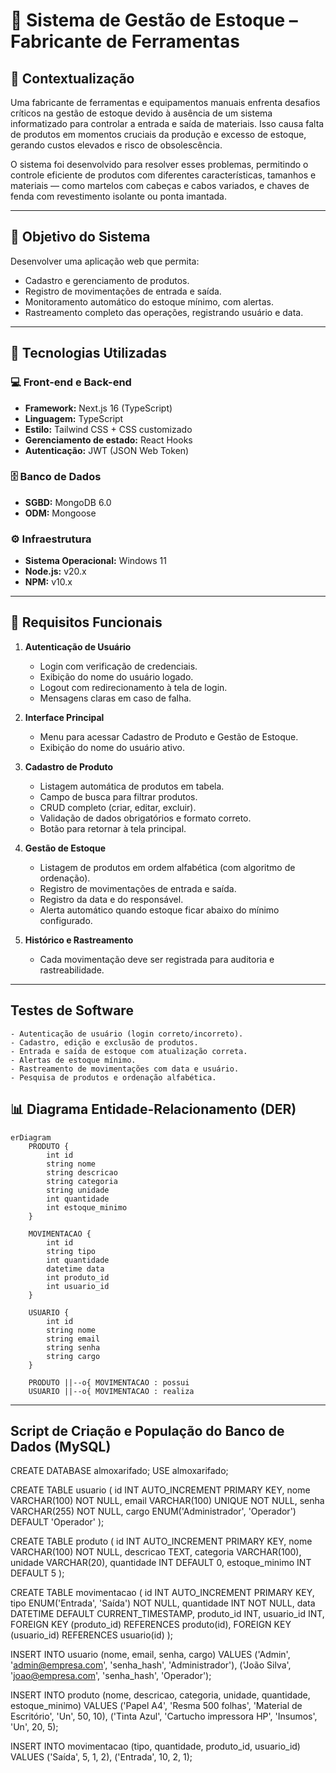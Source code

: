 # 🧰 Sistema de Gestão de Estoque – Fabricante de Ferramentas

## 📖 Contextualização
Uma fabricante de ferramentas e equipamentos manuais enfrenta desafios críticos na gestão de estoque devido à ausência de um sistema informatizado para controlar a entrada e saída de materiais. Isso causa falta de produtos em momentos cruciais da produção e excesso de estoque, gerando custos elevados e risco de obsolescência.  

O sistema foi desenvolvido para resolver esses problemas, permitindo o controle eficiente de produtos com diferentes características, tamanhos e materiais — como martelos com cabeças e cabos variados, e chaves de fenda com revestimento isolante ou ponta imantada.

---

## 🎯 Objetivo do Sistema
Desenvolver uma aplicação web que permita:
- Cadastro e gerenciamento de produtos.
- Registro de movimentações de entrada e saída.
- Monitoramento automático do estoque mínimo, com alertas.
- Rastreamento completo das operações, registrando usuário e data.

---

## 🧩 Tecnologias Utilizadas

### 💻 Front-end e Back-end
- **Framework:** Next.js 16 (TypeScript)
- **Linguagem:** TypeScript
- **Estilo:** Tailwind CSS + CSS customizado
- **Gerenciamento de estado:** React Hooks
- **Autenticação:** JWT (JSON Web Token)

### 🗄️ Banco de Dados
- **SGBD:** MongoDB 6.0
- **ODM:** Mongoose

### ⚙️ Infraestrutura
- **Sistema Operacional:** Windows 11
- **Node.js:** v20.x
- **NPM:** v10.x

---

## 📝 Requisitos Funcionais

1. **Autenticação de Usuário**
   - Login com verificação de credenciais.
   - Exibição do nome do usuário logado.
   - Logout com redirecionamento à tela de login.
   - Mensagens claras em caso de falha.

2. **Interface Principal**
   - Menu para acessar Cadastro de Produto e Gestão de Estoque.
   - Exibição do nome do usuário ativo.

3. **Cadastro de Produto**
   - Listagem automática de produtos em tabela.
   - Campo de busca para filtrar produtos.
   - CRUD completo (criar, editar, excluir).
   - Validação de dados obrigatórios e formato correto.
   - Botão para retornar à tela principal.

4. **Gestão de Estoque**
   - Listagem de produtos em ordem alfabética (com algoritmo de ordenação).
   - Registro de movimentações de entrada e saída.
   - Registro da data e do responsável.
   - Alerta automático quando estoque ficar abaixo do mínimo configurado.

5. **Histórico e Rastreamento**
   - Cada movimentação deve ser registrada para auditoria e rastreabilidade.

---

## Testes de Software ##
    - Autenticação de usuário (login correto/incorreto).
    - Cadastro, edição e exclusão de produtos.
    - Entrada e saída de estoque com atualização correta.
    - Alertas de estoque mínimo.
    - Rastreamento de movimentações com data e usuário.
    - Pesquisa de produtos e ordenação alfabética.

## 📊 Diagrama Entidade-Relacionamento (DER)
```mermaid
erDiagram
    PRODUTO {
        int id
        string nome
        string descricao
        string categoria
        string unidade
        int quantidade
        int estoque_minimo
    }

    MOVIMENTACAO {
        int id
        string tipo
        int quantidade
        datetime data
        int produto_id
        int usuario_id
    }

    USUARIO {
        int id
        string nome
        string email
        string senha
        string cargo
    }

    PRODUTO ||--o{ MOVIMENTACAO : possui
    USUARIO ||--o{ MOVIMENTACAO : realiza
````

---

## Script de Criação e População do Banco de Dados (MySQL) ##
CREATE DATABASE almoxarifado;
USE almoxarifado;

CREATE TABLE usuario (
  id INT AUTO_INCREMENT PRIMARY KEY,
  nome VARCHAR(100) NOT NULL,
  email VARCHAR(100) UNIQUE NOT NULL,
  senha VARCHAR(255) NOT NULL,
  cargo ENUM('Administrador', 'Operador') DEFAULT 'Operador'
);

CREATE TABLE produto (
  id INT AUTO_INCREMENT PRIMARY KEY,
  nome VARCHAR(100) NOT NULL,
  descricao TEXT,
  categoria VARCHAR(100),
  unidade VARCHAR(20),
  quantidade INT DEFAULT 0,
  estoque_minimo INT DEFAULT 5
);

CREATE TABLE movimentacao (
  id INT AUTO_INCREMENT PRIMARY KEY,
  tipo ENUM('Entrada', 'Saída') NOT NULL,
  quantidade INT NOT NULL,
  data DATETIME DEFAULT CURRENT_TIMESTAMP,
  produto_id INT,
  usuario_id INT,
  FOREIGN KEY (produto_id) REFERENCES produto(id),
  FOREIGN KEY (usuario_id) REFERENCES usuario(id)
);

INSERT INTO usuario (nome, email, senha, cargo) VALUES
('Admin', 'admin@empresa.com', 'senha_hash', 'Administrador'),
('João Silva', 'joao@empresa.com', 'senha_hash', 'Operador');

INSERT INTO produto (nome, descricao, categoria, unidade, quantidade, estoque_minimo) VALUES
('Papel A4', 'Resma 500 folhas', 'Material de Escritório', 'Un', 50, 10),
('Tinta Azul', 'Cartucho impressora HP', 'Insumos', 'Un', 20, 5);

INSERT INTO movimentacao (tipo, quantidade, produto_id, usuario_id) VALUES
('Saída', 5, 1, 2),
('Entrada', 10, 2, 1);
